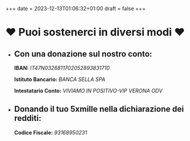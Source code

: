 +++
date = 2023-12-13T01:06:32+01:00
draft = false
+++

# :heart: Puoi sostenerci in diversi modi :heart:


- ## Con una donazione sul nostro conto: 

    **IBAN:** *IT47N0326811702052893831710*

    **Istituto Bancario:** *BANCA SELLA SPA*

    **Intestatario Conto:** *VIVIAMO IN POSITIVO-VIP VERONA ODV*

- ## Donando il tuo 5xmille nella dichiarazione dei redditi:
    **Codice Fiscale:** *93168950231*
